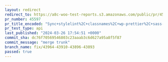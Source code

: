 ```yaml
---
layout: redirect
redirect_to: https://a8c-woo-test-reports.s3.amazonaws.com/public/pr/45597/api/index.html
pr_number: 45597
pr_title_encoded: "Sync+stylelint%2C+classnames%2C+wp-prettier%2C+sass-loader+versions"
pr_test_type: api
last_published: "2024-03-26 17:54:51 +0000"
commit_sha: dc76f70569546803c23aaab3c6d627a95a8f5f87
commit_message: "merge trunk"
branch_name: fix/43964-43910-43896-43893
passed: true
---
```

